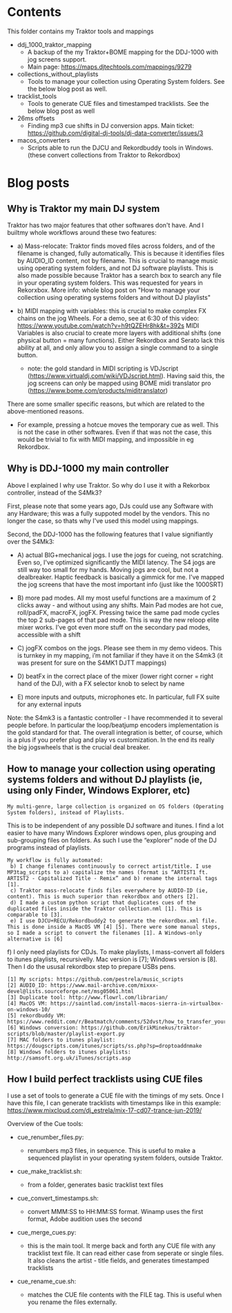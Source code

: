 
# Contents

This folder contains my Traktor tools and mappings

* ddj_1000_traktor_mapping
  * A backup of the my Traktor+BOME mapping for the DDJ-1000 with jog screens support.
  * Main page: https://maps.djtechtools.com/mappings/9279
*  collections_without_playlists
   * Tools to manage your collection using Operating System folders. See the below blog post as well.
* tracklist_tools
  * Tools to generate CUE files and timestamped tracklists. See the below blog post as well
* 26ms offsets
  * Finding mp3 cue shifts in DJ conversion apps. Main ticket: https://github.com/digital-dj-tools/dj-data-converter/issues/3
* macos_converters
  * Scripts able to run the DJCU and Rekordbuddy tools in Windows. (these convert collections from Traktor to Rekordbox)



# Blog posts

## Why is Traktor my main DJ system

Traktor has two major features that other softwares don't have. And I builtmy whole workflows around these two features:

* a) Mass-relocate: Traktor finds moved files across folders, and of the filename is changed, fully automatically. 
This is because it identifies files by AUDIO_ID content, not by filename. This is crucial to manage music using operating system folders, and not DJ software playlists.
This is also made possible because Traktor has a search box to search any file in your operating system folders. This was requested for years in Rekorxbox.
More info: whole blog post on "How to manage your collection using operating systems folders and without DJ playlists"

* b) MIDI mapping with variables: this is crucial to make complex FX chains on the jog Wheels. 
For a demo, see at 6:30 of this video: https://www.youtube.com/watch?v=h9tQZEHr8hk&t=392s
MIDI Variables is also crucial to create more layers with additional shifts (one physical button = many functions). 
Either Rekordbox and Serato lack this ability at all, and only allow you to assign a single command to a single button.
 
  * note: the gold standard in MIDI scripting is VDJscript (https://www.virtualdj.com/wiki/VDJscript.html). Having said this, the jog screens can only be mapped using BOME midi translator pro (https://www.bome.com/products/miditranslator)

There are some smaller specific reasons, but which are related to the above-mentioned reasons. 
* For example, pressing a hotcue moves the temporary cue as well. This is not the case in other softwares.
Even if that was not the case, this would be trivial to fix with MIDI mapping, and impossible in eg Rekordbox.
 

## Why is DDJ-1000 my main controller

Above I explained I why use Traktor. So why do I use it with a Rekorbox controller, instead of the S4Mk3?

First, please note that some years ago, DJs could use any Software with any Hardware; this was a fully suppoted model by the vendors. 
This no longer the case, so thats why I've used this model using mappings.

Second, the DDJ-1000 has the following features that I value signifiantly over the S4Mk3:

* A) actual BIG+mechanical jogs. I use the jogs for cueing, not scratching. Even so, I've optimized significantly the MIDI latency. 
  The S4 jogs are still way too small for my hands. Moving jogs are cool, but not a dealbreaker. Haptic feedback is basically a gimmick for me.
  I've mapped the jog screens that have the most important info (just like the 1000SRT)
  
* B) more pad modes. All my most useful functions are a maximum of 2 clicks away - and without using any shifts. 
  Main Pad modes are hot cue, roll/padFX, macroFX, jogFX. Pressing twice the same pad mode cycles the top 2 sub-pages of that pad mode. This is way the new reloop elite mixer works. 
  I’ve got even more stuff on the secondary pad modes, accessible with a shift 

* C) jogFX combos on the jogs. Please see them in my demo videos. This is turnkey in my mapping, i’m not familiar if they have it on the S4mk3 (it was present for sure on the S4MK1 DJTT mappings)

* D) beatFx in the correct place of the mixer (lower right corner = right hand of the DJ), with a FX selector knob to select by name

* E) more inputs and outputs, microphones etc. In particular, full FX suite for any external inputs

Note: the S4mk3 is a fantastic controller - I have recommended it to several people before. In particular the loop/beatjump encoders implementation is the gold standard for that. 
The overall integration is better, of course, which is a plus if you prefer plug and play vs customization. 
In the end its really the big jogswheels that is the crucial deal breaker.

 
## How to manage your collection using operating systems folders and without DJ playlists (ie, using only Finder, Windows Explorer, etc) 

	My multi-genre, large collection is organized on OS folders (Operating System folders), instead of Playlists. 
  
  This is to be independent of any possible DJ software and itunes. I find a lot easier to have many Windows Explorer windows open, plus grouping and sub-grouping files on folders. 
  As such I use the “explorer” node of the DJ programs instead of playlists.

	My workflow is fully automated:
	 b) I change filenames continuously to correct artist/title. I use MP3tag_scripts to a) capitalize the names (format is “ARTIST1 ft. ARTIST2 - Capitalized Title - Remix” and b) rename the internal tags  [1].
	 c) Traktor mass-relocate finds files everywhere by AUDIO-ID (ie, content). This is much superior than rekordbox and others [2].
	 d) I made a custom python script that duplicates cues of the duplicated files inside the Traktor collection.nml [1]. This is comparable to [3].
	 e) I use DJCU+RECU/Rekordbuddy2 to generate the rekordbox.xml file. This is done inside a MacOS VM [4] [5]. There were some manual steps, so I made a script to convert the filenames [1]. A Windows-only alternative is [6]
   f) I only need playlists for CDJs. To make playlists, I mass-convert all folders to itunes playlists, recursivelly. Mac version is [7]; Windows version is [8]. Then I do the ususal rekordbox step to prepare USBs pens.

   
	[1] My scripts: https://github.com/pestrela/music_scripts 
	[2] AUDIO_ID: https://www.mail-archive.com/mixxx-devel@lists.sourceforge.net/msg05061.html
	[3] Duplicate tool: http://www.flowrl.com/librarian/
	[4] MacOS VM: https://saintlad.com/install-macos-sierra-in-virtualbox-on-windows-10/
	[5] rekordbuddy VM: https://www.reddit.com/r/Beatmatch/comments/52dvst/how_to_transfer_your_windowsbased_dj_library_from/
	[6] Windows conversion:	https://github.com/ErikMinekus/traktor-scripts/blob/master/playlist-export.py
	[7] MAC folders to itunes playlist: https://dougscripts.com/itunes/scripts/ss.php?sp=droptoaddnmake
	[8] Windows folders to itunes playlists: http://samsoft.org.uk/iTunes/scripts.asp
 
 
## How I build perfect tracklists using CUE files

I use a set of tools to generate a CUE file with the timings of my sets.
Once I have this file, I can generate tracklists with timestamps like in this example: https://www.mixcloud.com/dj_estrela/mix-17-cd07-trance-jun-2019/


Overview of the Cue tools:

* cue_renumber_files.py:
  * renumbers mp3 files, in sequence. This is useful to make a sequenced playlist in your operating system folders, outside Traktor.

* cue_make_tracklist.sh:
  * from a folder, generates basic tracklist text files

* cue_convert_timestamps.sh:
  * convert MMM:SS to HH:MM:SS format. Winamp uses the first format, Adobe audition uses the second 

* cue_merge_cues.py: 
  * this is the main tool. It merge back and forth any CUE file with any tracklist text file. 
    It can read either case from seperate or single files. It also cleans the artist - title fields, and generates timestamped tracklists 

* cue_rename_cue.sh: 
  *  matches the CUE file contents with the FILE tag. This is useful when you rename the files externally.



  
